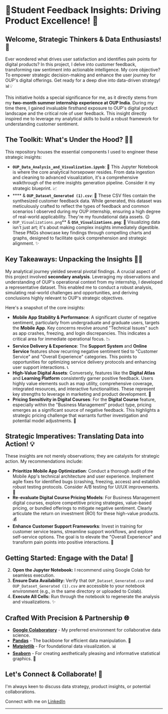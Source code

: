 # 📖Student Feedback Insights: Driving Product Excellence\! 📖

## Welcome, Strategic Thinkers & Data Enthusiasts\! 👋

Ever wondered what drives user satisfaction and identifies pain points for digital products? In this project, I delve into customer feedback, transforming raw sentiment into actionable intelligence. My core objective? To empower strategic decision-making and enhance the user journey for OUP's digital offerings. Get ready for a deep dive into data-driven strategy\! 📊💡

This initiative holds a special significance for me, as it directly stems from my **two-month summer internship experience at OUP India**. During my time there, I gained invaluable firsthand exposure to OUP's digital product landscape and the critical role of user feedback. This insight directly inspired me to leverage my analytical skills to build a robust framework for understanding customer sentiment.

## The Toolkit: What's Under the Hood? 🧑‍💻

This repository houses the essential components I used to engineer these strategic insights:

  * **`OUP_Data_Analysis_and_Visualization.ipynb`**: 🧠 This Jupyter Notebook is where the core analytical horsepower resides. From data ingestion and cleaning to advanced visualization, it's a comprehensive walkthrough of the entire insights generation pipeline. Consider it my strategic blueprint. 📈
  * **** & **`OUP_Dataset_Generated (1).csv`**: 💾 These CSV files contain the synthesized customer feedback data. While generated, this dataset was meticulously crafted to reflect the types of feedback and common scenarios I observed during my OUP internship, ensuring a high degree of real-world applicability. They're my foundational data assets. 😉
  * `OUP_Visualizations.png`** & **`QSA_Visualizations.png`**: 🎨 Visualizing data isn't just art; it's about making complex insights immediately digestible. These PNGs showcase key findings through compelling charts and graphs, designed to facilitate quick comprehension and strategic alignment. ✨

## Key Takeaways: Unpacking the Insights 🕵️‍♀️

My analytical journey yielded several pivotal findings. A crucial aspect of this project involved **secondary analysis**. Leveraging my observations and understanding of OUP's operational context from my internship, I developed a representative dataset. This enabled me to conduct a robust analysis, simulating real-world challenges and opportunities, and deriving conclusions highly relevant to OUP's strategic objectives.

Here's a snapshot of the core insights:

  * **Mobile App Stability & Performance**: A significant cluster of negative sentiment, particularly from undergraduate and graduate users, targets the **Mobile App**. Key concerns revolve around "Technical Issues" such as app crashes, freezing, and login discrepancies. This indicates a critical area for immediate operational focus. 📉
  * **Service Delivery & Experience**: The **Support System** and **Online Service** features show recurring negative sentiment tied to "Customer Service" and "Overall Experience" categories. This points to opportunities for optimizing service delivery protocols and enhancing user support interactions. 📞
  * **High-Value Digital Assets**: Conversely, features like the **Digital Atlas** and **Learning Platform** consistently garner positive feedback. Users highly value elements such as map utility, comprehensive coverage, integrated resources, and interactive functionalities. These represent key strengths to leverage in marketing and product development. 🌟
  * **Pricing Sensitivity in Digital Courses**: For the **Digital Course** feature, especially within the "Business Management" product type, pricing emerges as a significant source of negative feedback. This highlights a strategic pricing challenge that warrants further investigation and potential model adjustments. 💸

## Strategic Imperatives: Translating Data into Action\! 💡

These insights are not merely observations; they are catalysts for strategic action. My recommendations include:

  * **Prioritize Mobile App Optimization**: Conduct a thorough audit of the Mobile App's technical architecture and user experience. Implement agile fixes for identified bugs (crashing, freezing, access) and establish robust testing protocols. Consider A/B testing for UI/UX improvements. 🚀
  * **Re-evaluate Digital Course Pricing Models**: For Business Management digital courses, explore competitive pricing strategies, value-based pricing, or bundled offerings to mitigate negative sentiment. Clearly articulate the return on investment (ROI) for these high-value products. 💰
  * **Enhance Customer Support Frameworks**: Invest in training for customer service teams, streamline support workflows, and explore self-service options. The goal is to elevate the "Overall Experience" and transform pain points into positive interactions. 🤝

## Getting Started: Engage with the Data\! 🎉


2.  **Open the Jupyter Notebook:** I recommend using Google Colab for seamless execution.
3.  **Ensure Data Availability:** Verify that `OUP_Dataset_Generated.csv` and `OUP_Dataset_Generated (1).csv` are accessible to your notebook environment (e.g., in the same directory or uploaded to Colab).
4.  **Execute All Cells:** Run through the notebook to regenerate the analysis and visualizations. ✨

## Crafted With Precision & Partnership 🌐

  * [**Google Colaboratory**](https://colab.research.google.com/) - My preferred environment for collaborative data science.
  * [**Pandas**](https://pandas.pydata.org/) - The backbone for efficient data manipulation. 🐼
  * [**Matplotlib**](https://matplotlib.org/) - For foundational data visualization. 📊
  * [**Seaborn**](https://seaborn.pydata.org/) - For creating aesthetically pleasing and informative statistical graphics. 🌈

## Let's Connect & Collaborate\! 🤝

I'm always keen to discuss data strategy, product insights, or potential collaborations.

Connect with me on [LinkedIn](https://www.linkedin.com/in/vedanta-b-24768b31a/) 

-----
